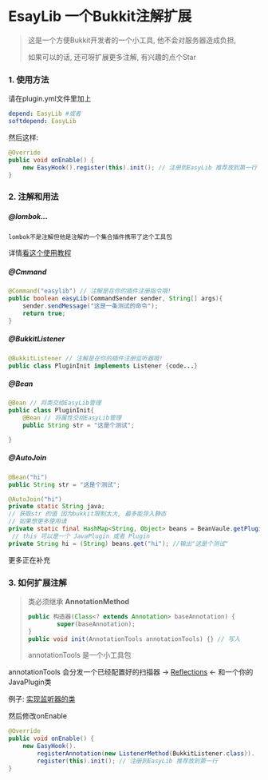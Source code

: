 # EsayLib 一个Bukkit注解扩展

> 这是一个方便Bukkit开发者的一个小工具, 他不会对服务器造成负担,
>
>  如果可以的话, 还可呀扩展更多注解, 有兴趣的点个Star

### 1.  使用方法

请在plugin.yml文件里加上

``` yaml
depend: EasyLib #或者 
softdepend: EasyLib 
```

然后这样:

``` java
@Override
public void onEnable() {
    new EasyHook().register(this).init(); // 注册到EasyLib 推荐放到第一行
}
```

### 2. 注解和用法

##### @lombok...

```
lombok不是注解但他是注解的一个集合插件携带了这个工具包

```
详情[看这个使用教程](https://www.jianshu.com/p/453c379c94bd) 

##### @Cmmand  

```java
@Command("easylib") // 注解是在你的插件注册指令哦!
public boolean easyLib(CommandSender sender, String[] args){
    sender.sendMessage("这是一条测试的命令");
    return true;
}
```

##### @BukkitListener

```java
@BukkitListener // 注解是在你的插件注册监听器哦!
public class PluginInit implements Listener {code...}
```

##### @Bean

```java
@Bean // 将类交给EasyLib管理
public class PluginInit{
    @Bean // 将属性交给EasyLib管理
    public String str = "这是个测试";

}
```

##### @AutoJoin

```java
@Bean("hi")
public String str = "这是个测试";

@AutoJoin("hi")
private static String java; 
// 获取str 的值 因为bukkit限制太大, 最多能导入静态
// 如果想更多使用请
private static final HashMap<String, Object> beans = BeanVaule.getPluginBean(this);
 // this 可以是一个 JavaPlugin 或者 Plugin
private String hi = (String) beans.get("hi"); //输出"这是个测试"
```



更多正在补充

### 3. 如何扩展注解

> 类必须继承 **AnnotationMethod**
>
> ```java
> public 构造器(Class<? extends Annotation> baseAnnotation) {
>         super(baseAnnotation);
> }
> public void init(AnnotationTools annotationTools) {} // 写入
> ```
> annotationTools 是一个小工具包

annotationTools 会分发一个已经配置好的扫描器 → [Reflections](https://github.com/ronmamo/reflections)  ← 和一个你的JavaPlugin类

例子: [实现监听器的类](./src/main/java/com/brageast/easylib/realization/ListenerMethod.java)

然后修改onEnable

```java
@Override
public void onEnable() {
    new EasyHook().
        registerAnnotation(new ListenerMethod(BukkitListener.class)).
        register(this).init(); // 注册到EasyLib 推荐放到第一行
}
```

